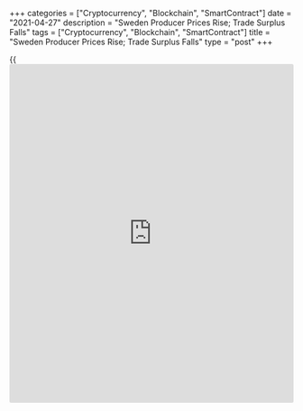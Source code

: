 +++
categories = ["Cryptocurrency", "Blockchain", "SmartContract"]
date = "2021-04-27"
description = "Sweden Producer Prices Rise; Trade Surplus Falls"
tags = ["Cryptocurrency", "Blockchain", "SmartContract"]
title = "Sweden Producer Prices Rise; Trade Surplus Falls"
type = "post"
+++

{{<iframe id="large-banner" src="https://www.bounty.group/#slide=20.0" width="100%" height="600" scrolling="no" style="border: 0px solid rgb(216, 221, 230); border-radius: 3px;">}}

Sweden's producer prices rose for the second straight month in March and
trade surplus decreased from last year, figures from Statistics Sweden
showed on Tuesday.

The producer price index grew 3.8 percent year-on-year in March,
following a 1.3 percent fall in February.

Import prices increased 2.0 percent yearly in March and rose 0.9 percent
from a month ago.

Export prices grew 2.1 percent annually in March and increased 1.5
percent from the previous month.

On a monthly basis, producer prices rose 1.1 percent in March.

The trade surplus fell to SEK 4.1 billion in March from SEK 5.6 billion
in the same month last year. In February, trade surplus was SEK 6.0
billion.

Exports grew 10.0 percent annually in March and imports rose 11.0
percent.

On a seasonally adjusted basis, the trade surplus decreased to SEK 2.1
billion in March compared with a surplus of SEK 2.5 billion in the
previous month.

For comments and feedback [contact](https://www.playgroundfx.com/contact/): editorial@rtt[news](https://www.letsplayfx.com/blog/forex-news-website/).com

[Economic News][1]

 **What parts of the world are seeing the best (and worst) economic
performances lately? Click[here][2] to check out our [Econ Scorecard][2]
and find out! See up-to-the-moment [ranking](https://www.playgroundfx.com/blog/crypto-exchange-ranking/)s for the best and worst
performers in [GDP][2], [unemployment rate][3], [inflation][4] and much
more.**

   1. www.rtt[news](https://www.letsplayfx.com/blog/forex-news-website/).com/Content/EconomicNews.aspx
   2. www.rtt[news](https://www.letsplayfx.com/blog/forex-news-website/).com/economic-scorecard/world-rank/GDP/highest-performance.aspx
   3. www.rtt[news](https://www.letsplayfx.com/blog/forex-news-website/).com/economic-scorecard/world-rank/unemployment-rate/lowest-performance.aspx
   4. www.rtt[news](https://www.letsplayfx.com/blog/forex-news-website/).com/economic-scorecard/world-rank/CPI/highest-performance.aspx
